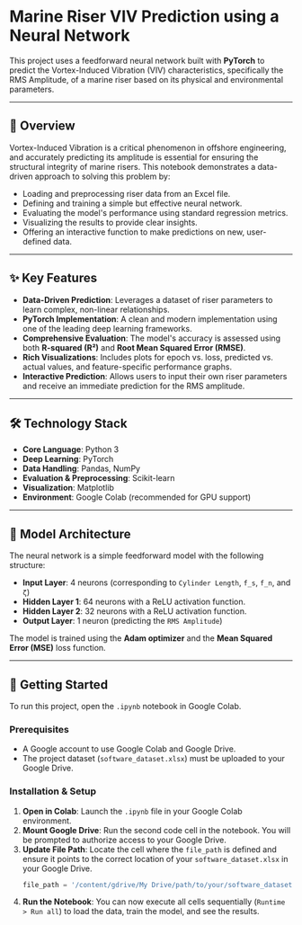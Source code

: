 # Marine Riser VIV Prediction using a Neural Network

This project uses a feedforward neural network built with **PyTorch** to predict the Vortex-Induced Vibration (VIV) characteristics, specifically the RMS Amplitude, of a marine riser based on its physical and environmental parameters.

-----

## 📝 Overview

Vortex-Induced Vibration is a critical phenomenon in offshore engineering, and accurately predicting its amplitude is essential for ensuring the structural integrity of marine risers. This notebook demonstrates a data-driven approach to solving this problem by:

  * Loading and preprocessing riser data from an Excel file.
  * Defining and training a simple but effective neural network.
  * Evaluating the model's performance using standard regression metrics.
  * Visualizing the results to provide clear insights.
  * Offering an interactive function to make predictions on new, user-defined data.

-----

## ✨ Key Features

  * **Data-Driven Prediction**: Leverages a dataset of riser parameters to learn complex, non-linear relationships.
  * **PyTorch Implementation**: A clean and modern implementation using one of the leading deep learning frameworks.
  * **Comprehensive Evaluation**: The model's accuracy is assessed using both **R-squared (R²)** and **Root Mean Squared Error (RMSE)**.
  * **Rich Visualizations**: Includes plots for epoch vs. loss, predicted vs. actual values, and feature-specific performance graphs.
  * **Interactive Prediction**: Allows users to input their own riser parameters and receive an immediate prediction for the RMS amplitude.

-----

## 🛠️ Technology Stack

  * **Core Language**: Python 3
  * **Deep Learning**: PyTorch
  * **Data Handling**: Pandas, NumPy
  * **Evaluation & Preprocessing**: Scikit-learn
  * **Visualization**: Matplotlib
  * **Environment**: Google Colab (recommended for GPU support)

-----

## 🧠 Model Architecture

The neural network is a simple feedforward model with the following structure:

  * **Input Layer**: 4 neurons (corresponding to `Cylinder Length`, `f_s`, `f_n`, and `ζ`)
  * **Hidden Layer 1**: 64 neurons with a ReLU activation function.
  * **Hidden Layer 2**: 32 neurons with a ReLU activation function.
  * **Output Layer**: 1 neuron (predicting the `RMS Amplitude`)

The model is trained using the **Adam optimizer** and the **Mean Squared Error (MSE)** loss function.

-----

## 🚀 Getting Started

To run this project, open the `.ipynb` notebook in Google Colab.

### **Prerequisites**

  * A Google account to use Google Colab and Google Drive.
  * The project dataset (`software_dataset.xlsx`) must be uploaded to your Google Drive.

### **Installation & Setup**

1.  **Open in Colab**: Launch the `.ipynb` file in your Google Colab environment.
2.  **Mount Google Drive**: Run the second code cell in the notebook. You will be prompted to authorize access to your Google Drive.
3.  **Update File Path**: Locate the cell where the `file_path` is defined and ensure it points to the correct location of your `software_dataset.xlsx` in your Google Drive.
    ```python
    file_path = '/content/gdrive/My Drive/path/to/your/software_dataset.xlsx'
    ```
4.  **Run the Notebook**: You can now execute all cells sequentially (`Runtime > Run all`) to load the data, train the model, and see the results.
